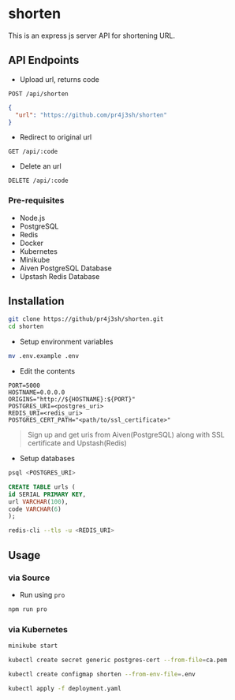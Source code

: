 # shorten

This is an express js server API for shortening URL.

## API Endpoints

- Upload url, returns code

```
POST /api/shorten
```

```json
{
  "url": "https://github.com/pr4j3sh/shorten"
}
```

- Redirect to original url

```
GET /api/:code
```

- Delete an url

```
DELETE /api/:code
```

### Pre-requisites

- Node.js
- PostgreSQL
- Redis
- Docker
- Kubernetes
- Minikube
- Aiven PostgreSQL Database
- Upstash Redis Database

## Installation

```bash
git clone https://github/pr4j3sh/shorten.git
cd shorten
```

- Setup environment variables

```bash
mv .env.example .env
```

- Edit the contents

```.env
PORT=5000
HOSTNAME=0.0.0.0
ORIGINS="http://${HOSTNAME}:${PORT}"
POSTGRES_URI=<postgres_uri>
REDIS_URI=<redis_uri>
POSTGRES_CERT_PATH="<path/to/ssl_certificate>"
```

> Sign up and get uris from Aiven(PostgreSQL) along with SSL certificate and Upstash(Redis)

- Setup databases

```bash
psql <POSTGRES_URI>
```

```sql
CREATE TABLE urls (
id SERIAL PRIMARY KEY,
url VARCHAR(100),
code VARCHAR(6)
);
```

```bash
redis-cli --tls -u <REDIS_URI>
```

## Usage

### via Source

- Run using `pro`

```bash
npm run pro
```

### via Kubernetes

```bash
minikube start
```

```bash
kubectl create secret generic postgres-cert --from-file=ca.pem
```

```bash
kubectl create configmap shorten --from-env-file=.env
```

```bash
kubectl apply -f deployment.yaml
```
